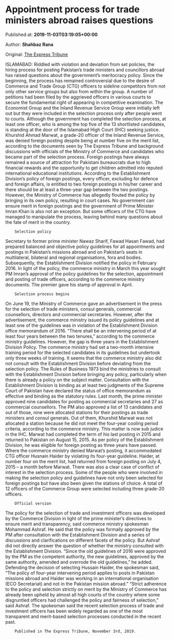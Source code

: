 
# Appointment process for trade ministers abroad raises questions

Published at: **2019-11-03T03:19:05+00:00**

Author: **Shahbaz Rana**

Original: [The Express Tribune](https://tribune.com.pk/story/2092437/2-appointment-process-trade-ministers-abroad-raises-questions/)

ISLAMABAD: Riddled with violation and deviation from set policies, the hiring process for posting Pakistan’s trade ministers and councillors abroad has raised questions about the government’s meritocracy policy.
Since the beginning, the process has remained controversial due to the desire of Commerce and Trade Group (CTG) officers to sideline competitors from not only other service groups but also from within the group.
A number of petitions had been filed by the aggrieved officers in various courts to secure the fundamental right of appearing in competitive examination. The Economist Group and the Inland Revenue Service Group were initially left out but they were included in the selection process only after people went to courts.
Although the government has completed the selection process, at least one officer, who is among the top five of the 13 shortlisted candidates, is standing at the door of the Islamabad High Court (IHC) seeking justice.
Khurshid Ahmad Marwat, a grade-20 officer of the Inland Revenue Service, was denied foreign posting despite being at number five on the merit list, according to the documents seen by The Express Tribune and background discussions with officials of the Ministry of Commerce and candidates who became part of the selection process.
Foreign postings have always remained a source of attraction for Pakistani bureaucrats due to high financial rewards and the opportunity to get children admitted into reputed international educational institutions.
According to the Establishment Division’s policy of foreign postings, every officer, excluding for defence and foreign affairs, is entitled to two foreign postings in his/her career and there should be at least a three-year gap between the two postings. However, the Ministry of Commerce has allegedly flouted the policy by bringing in its own policy, resulting in court cases.
No government can ensure merit in foreign postings and the government of Prime Minister Imran Khan is also not an exception.
But some officers of the CTG have managed to manipulate the process, leaving behind many questions about the fate of merit in the country.

        Selection policy
      
Secretary to former prime minister Nawaz Sharif, Fawad Hasan Fawad, had prepared balanced and objective policy guidelines for all appointments and postings in Pakistan’s missions abroad and on Pakistan’s seats in multilateral, bilateral and regional organisations, fora and bodies.
Subsequently, the Establishment Division notified the policy in February 2016. In light of the policy, the commerce ministry in March this year sought PM Imran’s approval of the policy guidelines for the selection, appointment and posting of trade officers, according to the commerce ministry documents. The premier gave his stamp of approval in April.

        Selection process begins
      
On June 19, the Ministry of Commerce gave an advertisement in the press for the selection of trade ministers, consul generals, commercial counsellors, directors and commercial secretaries.
However, after the advertisement, the commerce ministry issued its policy guidelines and at least one of the guidelines was in violation of the Establishment Division office memorandum of 2016. “There shall be an intervening period of at least four years between the two tenures,” according to the commerce ministry guidelines. However, the gap is three years in the Establishment Division Policy.
The commerce ministry had set a two-month intensive training period for the selected candidates in its guidelines but undertook only three weeks of training.
It seems that the commerce ministry also did not consult with the Establishment Division before deviating from the selection policy. The Rules of Business 1973 bind the ministries to consult with the Establishment Division before bringing any policy, particularly when there is already a policy on the subject matter.
Consultation with the Establishment Division is binding as at least two judgments of the Supreme Court of Pakistan have declared the status of office memorandum as effective and binding as the statutory rules.
Last month, the prime minister approved nine candidates for posting as commercial secretaries and 27 as commercial counsellors. The PM also approved a list of 13 candidates and out of those, nine were allocated stations for their postings as trade ministers and consul generals.
Out of them, Khurshid Marwat was not allocated a station because he did not meet the four-year cooling period criteria, according to the commerce ministry. This matter is now sub judice in the IHC.
Marwat had completed the term of his last posting in 2015 and returned to Pakistan on August 15, 2015. As per policy of the Establishment Division, he was eligible for foreign posting as three years have passed.
Where the commerce ministry denied Marwat’s posting, it accommodated CTG officer Husnain Haider by violating its four-year guideline. Haider, at number four on the merit list, had returned from foreign posting on July 4, 2015 – a month before Marwat. There was also a clear case of conflict of interest in the selection process. Some of the people who were involved in making the selection policy and guidelines have not only been selected for foreign postings but have also been given the stations of choice. A total of 12 officers of the Commerce Group were selected including three grade-20 officers.

        Official version
      
The policy for the selection of trade and investment officers was developed by the Commerce Division in light of the prime minister’s directives to ensure merit and transparency, said commerce ministry spokesman Mohammad Ashraf.
He said that the policy was formally approved by the PM after consultation with the Establishment Division and a series of discussions and clarifications on different facets of the policy. But Ashraf did not directly answer the question of whether the ministry consulted with the Establishment Division.
“Since the old guidelines of 2016 were approved by the PM as the competent authority, the new guidelines, approved by the same authority, amended and overrode the old guidelines,” he added.
Defending the decision of selecting Hussain Haider, the spokesman said, “The policy of four-year intervening period applies to posts in Pakistan missions abroad and Haider was working in an international organisation (ECO Secretariat) and not in the Pakistan mission abroad.”
“Strict adherence to the policy and selection strictly on merit by the Ministry of Commerce has already been upheld by almost all high courts of the country where some disgruntled officers had challenged the policy and fairness of selection,” said Ashraf.
The spokesman said the recent selection process of trade and investment officers has been widely regarded as one of the most transparent and merit-based selection processes conducted in the recent past.

        Published in The Express Tribune, November 3rd, 2019.
      
